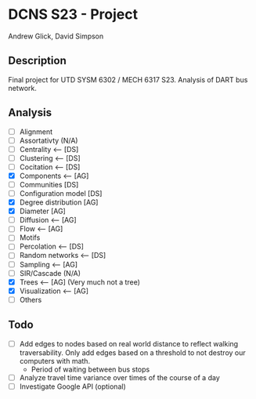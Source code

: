 # DCNS S23 - Project

Andrew Glick, David Simpson

## Description

Final project for UTD SYSM 6302 / MECH 6317 S23. Analysis of DART bus network.

## Analysis

- [ ] Alignment
- [ ] Assortativty (N/A)
- [ ] Centrality <-- [DS]
- [ ] Clustering <-- [DS]
- [ ] Cocitation <-- [DS]
- [x] Components <-- [AG]
- [ ] Communities [DS]
- [ ] Configuration model [DS]
- [x] Degree distribution [AG]
- [x] Diameter [AG]
- [ ] Diffusion <-- [AG]
- [ ] Flow <-- [AG]
- [ ] Motifs
- [ ] Percolation <-- [DS]
- [ ] Random networks <-- [DS]
- [ ] Sampling <-- [AG]
- [ ] SIR/Cascade (N/A)
- [x] Trees <-- [AG] (Very much not a tree)
- [x] Visualization <-- [AG]
- [ ] Others

## Todo

- [ ] Add edges to nodes based on real world distance to reflect walking
  traversability. Only add edges based on a threshold to not destroy our
  computers with math.
    - Period of waiting between bus stops
- [ ] Analyze travel time variance over times of the course of a day
- [ ] Investigate Google API (optional)

